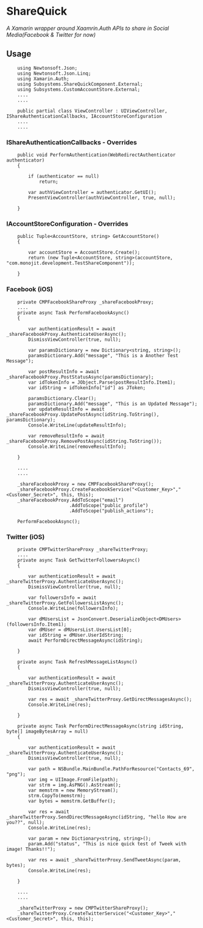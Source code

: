 # ShareQuick
*A Xamarin wrapper around  Xaamrin.Auth APIs to share in Social Media(Facebook & Twitter for now)*

## Usage

        using Newtonsoft.Json;
        using Newtonsoft.Json.Linq;
        using Xamarin.Auth;
        using Subsystems.ShareQuickComponent.External;
        using Subsystems.CustomAccountStore.External;
        ....
        ....
        
        public partial class ViewController : UIViewController, IShareAuthenticationCallbacks, IAccountStoreConfiguration
        ....
        ....
        
### IShareAuthenticationCallbacks - Overrides

        public void PerformAuthentication(WebRedirectAuthenticator authenticator)
        {

            if (authenticator == null)
                return;
            
            var authViewController = authenticator.GetUI();
            PresentViewController(authViewController, true, null);

        }
        
### IAccountStoreConfiguration - Overrides

        public Tuple<AccountStore, string> GetAccountStore()
        {

            var accountStore = AccountStore.Create();
            return (new Tuple<AccountStore, string>(accountStore, "com.monojit.development.TestShareComponent"));

        }
        
### Facebook (iOS)

        private CMPFacebookShareProxy _shareFacebookProxy;
        ....
        private async Task PerformFacebookAsync()
        {

            var authenticationResult = await _shareFacebookProxy.AuthenticateUserAsync();
            DismissViewController(true, null);

            var paramsDictionary = new Dictionary<string, string>();
            paramsDictionary.Add("message", "This is a Another Test Message");

            var postResultInfo = await _shareFacebookProxy.PostStatusAsync(paramsDictionary);
            var idTokenInfo = JObject.Parse(postResultInfo.Item1);
            var idString = idTokenInfo["id"] as JToken;

            paramsDictionary.Clear();
            paramsDictionary.Add("message", "This is an Updated Message");
            var updateResultInfo = await _shareFacebookProxy.UpdatePostAsync(idString.ToString(), paramsDictionary);
            Console.WriteLine(updateResultInfo);

            var removeResultInfo = await _shareFacebookProxy.RemovePostAsync(idString.ToString());
            Console.WriteLine(removeResultInfo);

        }
        
        ....
        ....
        
        _shareFacebookProxy = new CMPFacebookShareProxy();
        _shareFacebookProxy.CreateFacebookService("<Customer_Key>","<Customer_Secret>", this, this);
        _shareFacebookProxy.AddToScope("email")
                           .AddToScope("public_profile")
                           .AddToScope("publish_actions");
                           
        PerformFacebookAsync();
        
        
### Twitter (iOS)

        private CMPTwitterShareProxy _shareTwitterProxy;
        ....
        private async Task GetTwitterFollowersAsync()
        {

            var authenticationResult = await _shareTwitterProxy.AuthenticateUserAsync();
            DismissViewController(true, null);

            var followersInfo = await _shareTwitterProxy.GetFollowersListAsync();
            Console.WriteLine(followersInfo);

            var dMUsersList = JsonConvert.DeserializeObject<DMUsers>(followersInfo.Item1);
            var dMUser = dMUsersList.UsersList[0];
            var idString = dMUser.UserIdString;
            await PerformDirectMessageAsync(idString);

        }
        
        private async Task RefreshMessageListAsync()
        {

            var authenticationResult = await _shareTwitterProxy.AuthenticateUserAsync();
            DismissViewController(true, null);
            
            var res = await _shareTwitterProxy.GetDirectMessagesAsync();
            Console.WriteLine(res);

        }
        
        private async Task PerformDirectMessageAsync(string idString, byte[] imageBytesArray = null)
        {

            var authenticationResult = await _shareTwitterProxy.AuthenticateUserAsync();
            DismissViewController(true, null);

            var path = NSBundle.MainBundle.PathForResource("Contacts_69", "png");
            var img = UIImage.FromFile(path);
            var strm = img.AsPNG().AsStream();
            var memstrm = new MemoryStream();
            strm.CopyTo(memstrm);
            var bytes = memstrm.GetBuffer();

            var res = await _shareTwitterProxy.SendDirectMessageAsync(idString, "hello How are you??", null);
            Console.WriteLine(res);

            var param = new Dictionary<string, string>();
            param.Add("status", "This is nice quick test of Tweek with image! Thanks!!");

            var res = await _shareTwitterProxy.SendTweetAsync(param, bytes);
            Console.WriteLine(res);

        }
        
        ....
        ....
        
        _shareTwitterProxy = new CMPTwitterShareProxy();
        _shareTwitterProxy.CreateTwitterService("<Customer_Key>","<Customer_Secret>", this, this);
        
